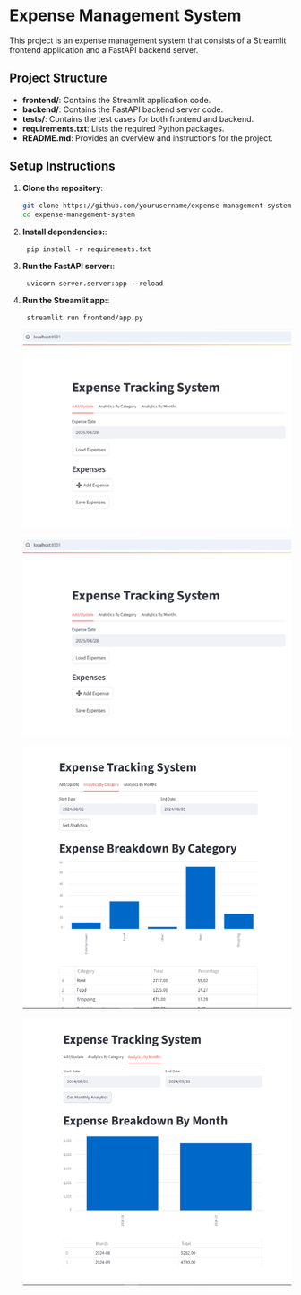 # Expense Management System

This project is an expense management system that consists of a Streamlit frontend application and a FastAPI backend server.


## Project Structure

- **frontend/**: Contains the Streamlit application code.
- **backend/**: Contains the FastAPI backend server code.
- **tests/**: Contains the test cases for both frontend and backend.
- **requirements.txt**: Lists the required Python packages.
- **README.md**: Provides an overview and instructions for the project.


## Setup Instructions

1. **Clone the repository**:
   ```bash
   git clone https://github.com/yourusername/expense-management-system.git
   cd expense-management-system
   ```
1. **Install dependencies:**:   
   ```commandline
    pip install -r requirements.txt
   ```
1. **Run the FastAPI server:**:   
   ```commandline
    uvicorn server.server:app --reload
   ```
1. **Run the Streamlit app:**:   
   ```commandline
    streamlit run frontend/app.py
   ```

   ![Analytics Interface](https://github.com/calfav/expense_tracker/blob/master/Expense%20Interface.png)

   ![Analytics Interface](https://github.com/calfav/expense_tracker/blob/master/Expense%20Interface.png)

   ![Analytics Interface](https://github.com/calfav/expense_tracker/blob/master/Analytics_category.png)

   ![Analytics Interface](https://github.com/calfav/expense_tracker/blob/master/Analytics_month.png)



